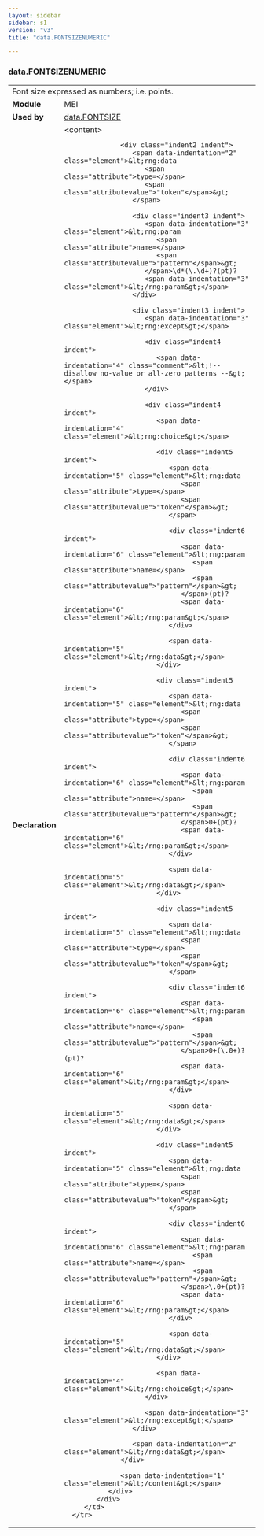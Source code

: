 ```yaml
---
layout: sidebar
sidebar: s1
version: "v3"
title: "data.FONTSIZENUMERIC"

---
```


<div class="macroSpec">
   <h3 id="data.FONTSIZENUMERIC">data.FONTSIZENUMERIC</h3>
   <table class="wovenodd">
      <tr>
         <td colspan="2" class="wovenodd-col2">Font size expressed as numbers; i.e. points.</td>
      </tr>
      <tr>
         <td class="wovenodd-col1">
            <strong>Module</strong>
         </td>
         <td class="wovenodd-col2">MEI</td>
      </tr>
      <tr>
         <td class="wovenodd-col1">
            <strong>Used by</strong>
         </td>
         <td class="wovenodd-col2">
            <div class="parent">
               <a class="link_odd" href="{{ site.baseurl }}/{{ page.version }}/data-types/data.FONTSIZE.html">data.FONTSIZE</a>
            </div>
         </td>
      </tr>
      <tr>
         <td class="wovenodd-col1">
            <strong>Declaration</strong>
         </td>
         <td class="wovenodd-col2">
            <div xml:space="preserve" class="pre">
               <div class="indent1 indent">
                  <span data-indentation="1" class="element">&lt;content&gt;</span>
                  
                  <div class="indent2 indent">
                     <span data-indentation="2" class="element">&lt;rng:data 
                        <span class="attribute">type=</span>
                        <span class="attributevalue">"token"</span>&gt;
                     </span>
                     
                     <div class="indent3 indent">
                        <span data-indentation="3" class="element">&lt;rng:param 
                           <span class="attribute">name=</span>
                           <span class="attributevalue">"pattern"</span>&gt;
                        </span>\d*(\.\d+)?(pt)?
                        <span data-indentation="3" class="element">&lt;/rng:param&gt;</span>
                     </div>
                     
                     <div class="indent3 indent">
                        <span data-indentation="3" class="element">&lt;rng:except&gt;</span>
                        
                        <div class="indent4 indent">
                           <span data-indentation="4" class="comment">&lt;!-- disallow no-value or all-zero patterns --&gt;</span>
                        </div>
                        
                        <div class="indent4 indent">
                           <span data-indentation="4" class="element">&lt;rng:choice&gt;</span>
                           
                           <div class="indent5 indent">
                              <span data-indentation="5" class="element">&lt;rng:data 
                                 <span class="attribute">type=</span>
                                 <span class="attributevalue">"token"</span>&gt;
                              </span>
                              
                              <div class="indent6 indent">
                                 <span data-indentation="6" class="element">&lt;rng:param 
                                    <span class="attribute">name=</span>
                                    <span class="attributevalue">"pattern"</span>&gt;
                                 </span>(pt)?
                                 <span data-indentation="6" class="element">&lt;/rng:param&gt;</span>
                              </div>
                              
                              <span data-indentation="5" class="element">&lt;/rng:data&gt;</span>
                           </div>
                           
                           <div class="indent5 indent">
                              <span data-indentation="5" class="element">&lt;rng:data 
                                 <span class="attribute">type=</span>
                                 <span class="attributevalue">"token"</span>&gt;
                              </span>
                              
                              <div class="indent6 indent">
                                 <span data-indentation="6" class="element">&lt;rng:param 
                                    <span class="attribute">name=</span>
                                    <span class="attributevalue">"pattern"</span>&gt;
                                 </span>0+(pt)?
                                 <span data-indentation="6" class="element">&lt;/rng:param&gt;</span>
                              </div>
                              
                              <span data-indentation="5" class="element">&lt;/rng:data&gt;</span>
                           </div>
                           
                           <div class="indent5 indent">
                              <span data-indentation="5" class="element">&lt;rng:data 
                                 <span class="attribute">type=</span>
                                 <span class="attributevalue">"token"</span>&gt;
                              </span>
                              
                              <div class="indent6 indent">
                                 <span data-indentation="6" class="element">&lt;rng:param 
                                    <span class="attribute">name=</span>
                                    <span class="attributevalue">"pattern"</span>&gt;
                                 </span>0+(\.0+)?(pt)?
                                 <span data-indentation="6" class="element">&lt;/rng:param&gt;</span>
                              </div>
                              
                              <span data-indentation="5" class="element">&lt;/rng:data&gt;</span>
                           </div>
                           
                           <div class="indent5 indent">
                              <span data-indentation="5" class="element">&lt;rng:data 
                                 <span class="attribute">type=</span>
                                 <span class="attributevalue">"token"</span>&gt;
                              </span>
                              
                              <div class="indent6 indent">
                                 <span data-indentation="6" class="element">&lt;rng:param 
                                    <span class="attribute">name=</span>
                                    <span class="attributevalue">"pattern"</span>&gt;
                                 </span>\.0+(pt)?
                                 <span data-indentation="6" class="element">&lt;/rng:param&gt;</span>
                              </div>
                              
                              <span data-indentation="5" class="element">&lt;/rng:data&gt;</span>
                           </div>
                           
                           <span data-indentation="4" class="element">&lt;/rng:choice&gt;</span>
                        </div>
                        
                        <span data-indentation="3" class="element">&lt;/rng:except&gt;</span>
                     </div>
                     
                     <span data-indentation="2" class="element">&lt;/rng:data&gt;</span>
                  </div>
                  
                  <span data-indentation="1" class="element">&lt;/content&gt;</span>
               </div>
            </div>
         </td>
      </tr>
   </table>
</div>